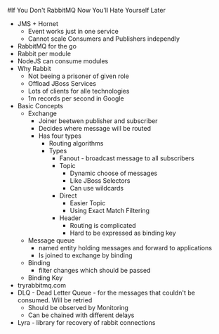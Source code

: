 #If You Don't RabbitMQ Now You'll Hate Yourself Later

* JMS + Hornet
	* Event works just in one service
	* Cannot scale Consumers and Publishers independly
* RabbitMQ for the go
* Rabbit per module
* NodeJS can consume modules
* Why Rabbit
	* Not beeing a prisoner of given role
	* Offload JBoss Services
	* Lots of clients for alle technologies
	* 1m records per second in Google
* Basic Concepts
	* Exchange
		* Joiner beetwen publisher and subscriber
		* Decides where message will be routed
		* Has four types
			* Routing algorithms
			* Types
				* Fanout - broadcast message to all subscribers
				* Topic
					* Dynamic choose of messages
					* Like JBoss Selectors
					* Can use wildcards
				* Direct
					* Easier Topic
					* Using Exact Match Filtering 
				* Header
					* Routing is complicated
					* Hard to be expressed as binding key
	* Message queue 
		* named entity holding messages and forward to applications
		* Is joined to exchange by binding
	* Binding 
		* filter changes which should be passed
	* Binding Key
* tryrabbitmq.com
* DLQ - Dead Letter Queue - for the messages that couldn't be consumed. Will be retried
	* Should be observed by Monitoring
	* Can be chained with different delays
* Lyra - library for recovery of rabbit connections